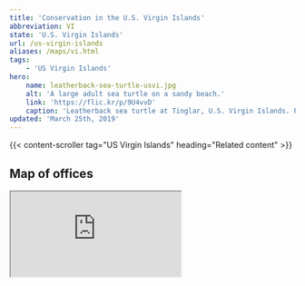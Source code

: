 ```yaml
---
title: 'Conservation in the U.S. Virgin Islands'
abbreviation: VI
state: 'U.S. Virgin Islands'
url: /us-virgin-islands
aliases: /maps/vi.html
tags:
    - 'US Virgin Islands'
hero:
    name: leatherback-sea-turtle-usvi.jpg
    alt: 'A large adult sea turtle on a sandy beach.'
    link: 'https://flic.kr/p/9U4vvD'
    caption: 'Leatherback sea turtle at Tinglar, U.S. Virgin Islands. Photo by Claudia Lombard, USFWS'
updated: 'March 25th, 2019'
---
```


{{< content-scroller tag="US Virgin Islands" heading="Related content" >}}

## Map of offices

<iframe src="https://usfws.github.io/southeast-mega-map/?state=VI" class="state-map" title="List of offices in the Southeast Region of the U.S. Fish and Wildlife Service"></iframe>
